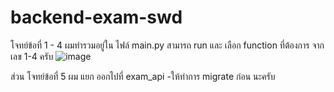 # backend-exam-swd
โจทย์ข้อที่ 1 - 4 ผมทำรวมอยู่ใน ไฟล์ main.py สามารถ run และ เลือก function ที่ต้องการ จาก เลข 1-4 ครับ
![image](https://github.com/sephchanon/backend-exam-swd/assets/87646048/58d3a526-bfc1-49fb-8115-ba2aaf3333be)

ส่วน โจทย์ข้อที่ 5 ผม แยก ออกไปที่ exam_api 
-ให้ทำการ migrate ก่อน นะครับ
